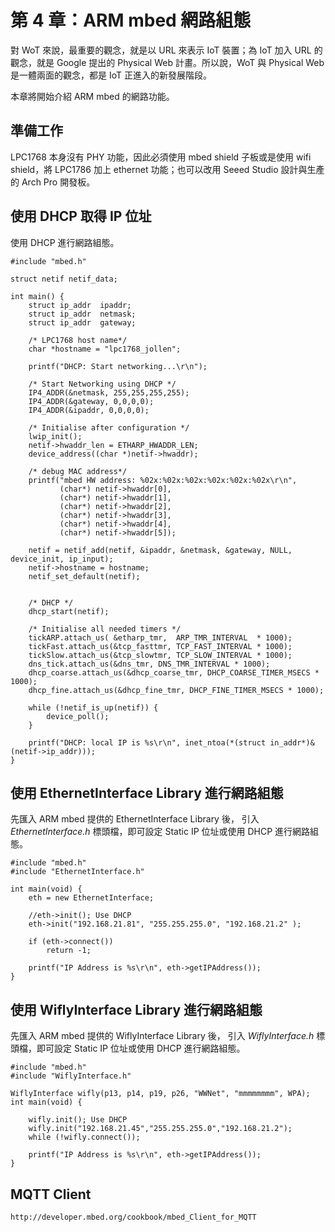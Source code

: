 # 第 4 章：ARM mbed 網路組態

對 WoT 來說，最重要的觀念，就是以 URL 來表示 IoT 裝置；為 IoT 加入 URL 的觀念，就是 Google 提出的 Physical Web 計畫。所以說，WoT 與 Physical Web 是一體兩面的觀念，都是 IoT 正進入的新發展階段。

本章將開始介紹 ARM mbed 的網路功能。

## 準備工作

LPC1768 本身沒有 PHY 功能，因此必須使用 mbed shield 子板或是使用 wifi shield，將 LPC1786 加上 ethernet 功能；也可以改用 Seeed Studio 設計與生產的 Arch Pro 開發板。

## 使用 DHCP 取得 IP 位址

使用 DHCP 進行網路組態。

```
#include "mbed.h"
  
struct netif netif_data;

int main() { 
    struct ip_addr  ipaddr;
    struct ip_addr  netmask;
    struct ip_addr  gateway;
        
    /* LPC1768 host name*/
    char *hostname = "lpc1768_jollen";
 
    printf("DHCP: Start networking...\r\n");
    
    /* Start Networking using DHCP */
    IP4_ADDR(&netmask, 255,255,255,255);
    IP4_ADDR(&gateway, 0,0,0,0);
    IP4_ADDR(&ipaddr, 0,0,0,0);
 
    /* Initialise after configuration */
    lwip_init();
    netif->hwaddr_len = ETHARP_HWADDR_LEN;
    device_address((char *)netif->hwaddr);
 
    /* debug MAC address*/
    printf("mbed HW address: %02x:%02x:%02x:%02x:%02x:%02x\r\n",
           (char*) netif->hwaddr[0],
           (char*) netif->hwaddr[1],
           (char*) netif->hwaddr[2],
           (char*) netif->hwaddr[3],
           (char*) netif->hwaddr[4],
           (char*) netif->hwaddr[5]);
 
    netif = netif_add(netif, &ipaddr, &netmask, &gateway, NULL, device_init, ip_input);
    netif->hostname = hostname;
    netif_set_default(netif);


    /* DHCP */
    dhcp_start(netif);
 
    /* Initialise all needed timers */
    tickARP.attach_us( &etharp_tmr,  ARP_TMR_INTERVAL  * 1000);
    tickFast.attach_us(&tcp_fasttmr, TCP_FAST_INTERVAL * 1000);
    tickSlow.attach_us(&tcp_slowtmr, TCP_SLOW_INTERVAL * 1000);
    dns_tick.attach_us(&dns_tmr, DNS_TMR_INTERVAL * 1000);
    dhcp_coarse.attach_us(&dhcp_coarse_tmr, DHCP_COARSE_TIMER_MSECS * 1000);
    dhcp_fine.attach_us(&dhcp_fine_tmr, DHCP_FINE_TIMER_MSECS * 1000);
  
    while (!netif_is_up(netif)) {
        device_poll();
    }
 
    printf("DHCP: local IP is %s\r\n", inet_ntoa(*(struct in_addr*)&(netif->ip_addr))); 
}
```

## 使用 EthernetInterface Library 進行網路組態 

先匯入 ARM mbed 提供的 EthernetInterface Library 後， 引入 *EthernetInterface.h* 標頭檔，即可設定 Static IP 位址或使用 DHCP 進行網路組態。

```
#include "mbed.h"
#include "EthernetInterface.h"

int main(void) {
    eth = new EthernetInterface;
    
    //eth->init(); Use DHCP
    eth->init("192.168.21.81", "255.255.255.0", "192.168.21.2" );
    
    if (eth->connect()) 
        return -1;

    printf("IP Address is %s\r\n", eth->getIPAddress());
}
```


## 使用 WiflyInterface Library 進行網路組態 

先匯入 ARM mbed 提供的 WiflyInterface Library 後， 引入 *WiflyInterface.h* 標頭檔，即可設定 Static IP 位址或使用 DHCP 進行網路組態。

```
#include "mbed.h"
#include "WiflyInterface.h"

WiflyInterface wifly(p13, p14, p19, p26, "WWNet", "mmmmmmmm", WPA); 
int main(void) {

    wifly.init(); Use DHCP
    wifly.init("192.168.21.45","255.255.255.0","192.168.21.2");
    while (!wifly.connect());

    printf("IP Address is %s\r\n", eth->getIPAddress());
}
```

## MQTT Client

```
http://developer.mbed.org/cookbook/mbed_Client_for_MQTT
```
